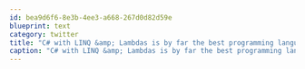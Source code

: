 ```yaml
---
id: bea9d6f6-8e3b-4ee3-a668-267d0d82d59e
blueprint: text
category: twitter
title: "C# with LINQ &amp; Lambdas is by far the best programming language I've ever used."
caption: "C# with LINQ &amp; Lambdas is by far the best programming language I've ever used."
---
```

